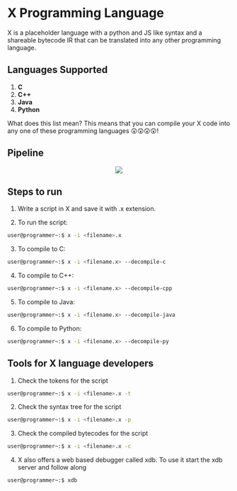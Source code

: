 # X Programming Language

X is a placeholder language with a python and JS like syntax and a shareable bytecode IR that can be translated into any other programming language.

## Languages Supported

1. **C**
2. **C++**
3. **Java**
4. **Python**

What does this list mean? This means that you can compile your X code into any one of these programming languages 😲😲😲😲!

## Pipeline

<p align="center">
    <img src="images/X-pipeline.png">
<p>

## Steps to run

1. Write a script in X and save it with .x extension.

2. To run the script:

```bash
user@programmer~:$ x -i <filename>.x
```

3. To compile to C:

```bash
user@programmer~:$ x -i <filename.x> --decompile-c
```

4. To compile to C++:

```bash
user@programmer~:$ x -i <filename.x> --decompile-cpp
```

5. To compile to Java:

```bash
user@programmer~:$ x -i <filename.x> --decompile-java
```

6. To compile to Python:

```bash
user@programmer~:$ x -i <filename.x> --decompile-py
```

## Tools for X language developers

1. Check the tokens for the script

```bash
user@programmer~:$ x -i <filename>.x -t
```

2. Check the syntax tree for the script

```bash
user@programmer~:$ x -i <filename>.x -p
```

3. Check the compiled bytecodes for the script

```bash
user@programmer~:$ x -i <filename>.x -c
```

4. X also offers a web based debugger called xdb. To use it start the xdb server and follow along

```bash
user@programmer~:$ xdb
```